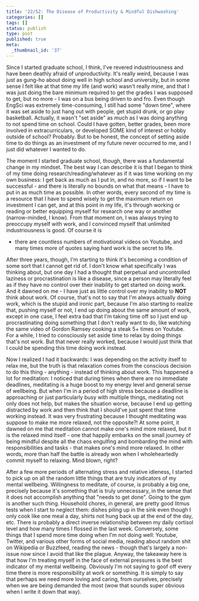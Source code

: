 ```yaml
---
title: '22/52: The Disease of Productivity & Mindful Dishwashing'
categories: []
tags: []
status: publish
type: post
published: true
meta:
  _thumbnail_id: '37'
---
```


Since I started graduate school, I think, I've revered industriousness and
have been deathly afraid of unproductivity. It's really weird, because I was
just as gung-ho about doing well in high school and university, but in some
sense I felt like at that time my life (and work) wasn't really mine, and that
I was just doing the bare minimum required to get the grades I was supposed to
get, but no more - I was on a bus being driven to and fro. Even though EngSci
was extremely time-consuming, I still had some "down time", where it was set
aside to just hang out with people, get stupid drunk, or go play basketball.
Actually, it wasn't "set aside" as much as I was doing anything to not spend
time on school. Could I have gotten, better grades, been more involved in
extracurriculars, or developed SOME kind of interest or hobby outside of
school? Probably. But to be honest, the concept of setting aside time to do
things as an investment of my future never occurred to me, and I just did
whatever I wanted to do.

The moment I started graduate school, though, there was a fundamental change
in my mindset. The best way I can describe it is that I began to think of my
time doing research/reading/whatever as if it was time working on my own
business: I get back as much as I put in, and no more, so if I want to be
successful - and there is literally no bounds on what that means - I have to
put in as much time as possible. In other words, every second of my time is a
resource that I have to spend wisely to get the maximum return on investment I
can get, and at this point in my life, it's through working or reading or
better equipping myself for research one way or another (narrow-minded, I
know). From that moment on, I was always trying to preoccupy myself with work,
and I convinced myself that unlimited industriousness is good. Of course it is
- there are countless numbers of motivational videos on Youtube, and many
times more of quotes saying hard work is the secret to life.

After three years, though, I'm starting to think it's becoming a condition of
some sort that I cannot get rid of. I don't know what specifically I was
thinking about, but one day I had a thought that perpetual and uncontrolled
laziness or procrastination is like a disease, since a person may literally
feel as if they have no control over their inability to get started on doing
work. And it dawned on me - I have just as little control over my inability to
**NOT** think about work. Of course, that's not to say that I'm always
actually doing work, which is the stupid and ironic part, because I'm also
starting to realize that, pushing myself or not, I end up doing about the same
amount of work, except in one case, I feel extra bad that I'm taking time off
so I just end up procrastinating doing something that I don't really want to
do, like watching the same video of Gordon Ramsey cooking a steak 5+ times on
Youtube. For a while, I tried to consciously set aside time to relax by doing
things that's not work. But that never really worked, because I would just
think that I could be spending this time doing work instead.

Now I realized I had it backwards: I was depending on the activity itself to
relax me, but the truth is that relaxation comes from the conscious decision
to do this thing - anything - instead of thinking about work. This happened a
lot for meditation: I noticed that during times when there are no immediate
deadlines, meditating is a huge boost to my energy level and general sense of
wellbeing. But when I'm in a period of high stress because a deadline is
approaching or just particularly busy with multiple things, meditating not
only does not help, but makes the situation worse, because I end up getting
distracted by work and then think that I should've just spent that time
working instead. It was very frustrating because I thought meditating was
suppose to make me more relaxed, not the opposite?! At some point, it dawned
on me that meditation cannot make one's mind more relaxed, but it is the
relaxed mind itself - one that happily embarks on the small journey of being
mindful despite all the chaos engulfing and bombarding the mind with
responsibilities and tasks - that makes one's mind more relaxed. In other
words, more than half the battle is already won when I wholeheartedly commit
myself to relaxing. Mind blown, right?

After a few more periods of alternating stress and relative idleness, I
started to pick up on all the random little things that are truly indicators
of my mental wellbeing. Willingness to meditate, of course, is probably a big
one, precisely because it's something that is truly unnecessary, in the sense
that it does not accomplish anything that "needs to get done". Going to the
gym is another such thing. Household chores, in general, are pretty good
litmus tests when I start to neglect them: dishes piling up in the sink even
though I only cook like one meal a day, shirts not hung back up at the end of
the day, etc. There is probably a direct inverse relationship between my daily
cortisol level and how many times I flossed in the last week. Conversely, some
things that I spend more time doing when I'm not doing well: Youtube, Twitter,
and various other forms of social media, reading about random shit on
Wikipedia or Buzzfeed, reading the news - though that's largely a non-issue
now since I avoid that like the plague. Anyway, the takeaway here is that how
I'm treating myself in the face of external pressures is the best indicator of
my mental wellbeing. Obviously I'm not saying to goof off every time there is
more responsibility at work or something. It is simply to say that perhaps we
need more loving and caring, from ourselves, precisely when we are being
demanded the most (wow that sounds super obvious when I write it down that
way).

